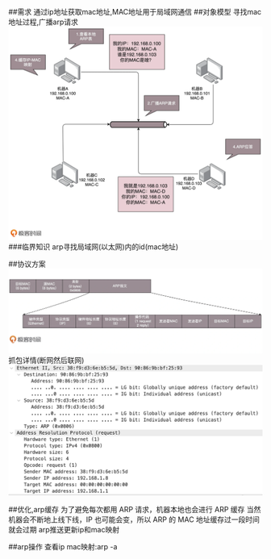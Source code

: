 ##需求
通过ip地址获取mac地址,MAC地址用于局域网通信
##对象模型
寻找mac地址过程,广播arp请求
![](.02_arp_链路层通信协议_images/arp协议.png)
###临界知识
arp寻找局域网(以太网)内的id(mac地址)

##协议方案
![](.02_arp_链路层通信协议_images/协议.png)
抓包详情(断网然后联网)
![](.02_arp_链路层通信协议_images/wireshark_arp.png)

##优化,arp缓存
为了避免每次都用 ARP 请求，机器本地也会进行 ARP 缓存
当然机器会不断地上线下线，IP 也可能会变，所以 ARP 的 MAC 地址缓存过一段时间就会过期
arp推送更新ip和mac映射


##arp操作
查看ip mac映射:arp -a
